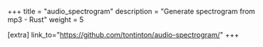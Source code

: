 +++
title = "audio_spectrogram"
description = "Generate spectrogram from mp3 - Rust"
weight = 5

[extra]
link_to="https://github.com/tontinton/audio-spectrogram/"
+++
